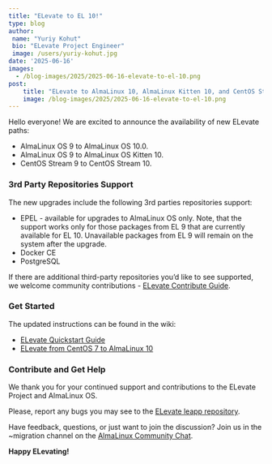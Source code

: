 ```yaml
---
title: "ELevate to EL 10!"
type: blog
author: 
 name: "Yuriy Kohut"
 bio: "ELevate Project Engineer"
 image: /users/yuriy-kohut.jpg
date: '2025-06-16'
images:
  - /blog-images/2025/2025-06-16-elevate-to-el-10.png
post: 
    title: "ELevate to AlmaLinux 10, AlmaLinux Kitten 10, and CentOS Stream 10!"
    image: /blog-images/2025/2025-06-16-elevate-to-el-10.png
---
```


Hello everyone! We are excited to announce the availability of new ELevate paths:
* AlmaLinux OS 9 to AlmaLinux OS 10.0.
* AlmaLinux OS 9 to AlmaLinux OS Kitten 10.
* CentOS Stream 9 to CentOS Stream 10.

### 3rd Party Repositories Support 

The new upgrades include the following 3rd parties repositories support: 
* EPEL - available for upgrades to AlmaLinux OS only. Note, that the support works only for those packages from EL 9 that are currently available for EL 10. Unavailable packages from EL 9 will remain on the system after the upgrade.
* Docker CE
* PostgreSQL

If there are additional third-party repositories you’d like to see supported, we welcome community contributions - [ELevate Contribute Guide](https://wiki.almalinux.org/elevate/Contribution-guide.html).

### Get Started

The updated instructions can be found in the wiki:

* [ELevate Quickstart Guide](https://wiki.almalinux.org/elevate/ELevate-quickstart-guide.html)
* [ELevate from CentOS 7 to AlmaLinux 10](https://wiki.almalinux.org/elevate/ELevating-CentOS7-to-AlmaLinux-10.html)

### Contribute and Get Help

We thank you for your continued support and contributions to the ELevate Project and AlmaLinux OS. 

Please, report any bugs you may see to the [ELevate leapp repository](https://github.com/AlmaLinux/leapp-repository).

Have feedback, questions, or just want to join the discussion? Join us in the ~migration channel on the [AlmaLinux Community Chat](https://chat.almalinux.org/almalinux/channels/migration).

**Happy ELevating!**